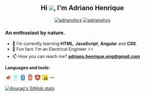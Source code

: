 <h2 align="center">Hi <img src="https://raw.githubusercontent.com/kaueMarques/kaueMarques/master/hi.gif" width="20px">, I'm Adriano Henrique</h2>
<p align="center">
<a href="https://codesandbox.io/u/adrianohcs" target="blank"><img align="center" src="https://cdn.jsdelivr.net/npm/simple-icons@3.0.1/icons/codesandbox.svg" alt="adrianohcs" height="20" width="20" /></a>
<a href="https://www.linkedin.com/in/adriano-henrique-31b9b5195/" target="blank"><img align="center" src="https://cdn.jsdelivr.net/npm/simple-icons@3.0.1/icons/linkedin.svg" alt="adrianohcs" height="20" width="20" /></a>

<h3 align="left"> An enthusiast by nature.</h3>

- 🌱 I’m currently learning **HTML**, **JavaScript**, **Angular** and **CSS**.
- :balloon: Fun fact: I'm an Electrical Engineer ⚡⚡
- 📫 How you can reach me? **adriano.henrique.eng@gmail.com**

**Languages and tools:**
<p align="left">
<img src="https://raw.githubusercontent.com/devicons/devicon/master/icons/matlab/matlab-original.svg" alt="react" width="20" height="20"/>
<img src="https://raw.githubusercontent.com/devicons/devicon/master/icons/react/react-original-wordmark.svg" alt="react" width="20" height="20"/>
<img src="https://raw.githubusercontent.com/devicons/devicon/master/icons/css3/css3-plain-wordmark.svg" alt="css3"  width="20" height="20"/>
<img src="https://raw.githubusercontent.com/devicons/devicon/master/icons/html5/html5-original-wordmark.svg" alt="html5"  width="20" height="20"/>
<img src="https://raw.githubusercontent.com/devicons/devicon/master/icons/angularjs/angularjs-plain.svg" alt="angular"  width="20" height="20"/>
<img src="https://raw.githubusercontent.com/devicons/devicon/master/icons/javascript/javascript-original.svg" alt="javascript" width="20" height="20"/>
<img src="https://raw.githubusercontent.com/devicons/devicon/master/icons/nodejs/nodejs-original-wordmark.svg" alt="nodejs" width="20" height="20"/></p><p align="center">
</p>

[![Anurag's GitHub stats](https://github-readme-stats.vercel.app/api?username=adrianohcs)](https://github.com/anuraghazra/github-readme-stats)

<!---
adrianohcs/adrianohcs is a ✨ special ✨ repository because its `README.md` (this file) appears on your GitHub profile.
You can click the Preview link to take a look at your changes.
--->
